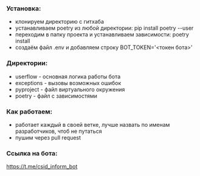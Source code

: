 ### Установка:
- клонируем директорию с гитхаба
- устанавливаем poetry из любой директории: pip install poetry --user
- переходим в папку проекта и устанавливаем зависимости: poetry install
- создаём файл .env и добавляем строку  BOT_TOKEN='<токен бота>'


### Директории:
- userflow - основная логика работы бота
- exceptions - вызовы возможных ошибок
- pyproject - файл виртуального окружения
- poetry - файл с зависимостями


### Как работаем:
- работает каждый в своей ветке, лучше назвать по именам разработчиков, чтоб не путаться
- пушим через pull request


### Ссылка на бота:
https://t.me/csid_inform_bot
